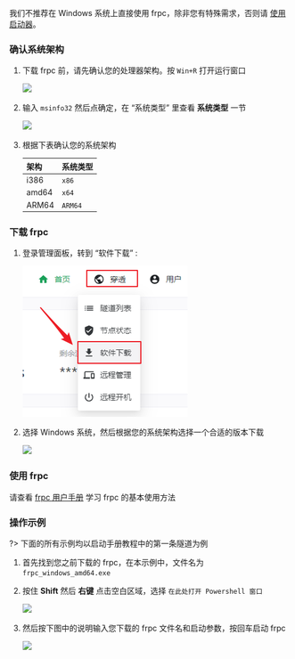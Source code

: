 我们不推荐在 Windows 系统上直接使用 frpc，除非您有特殊需求，否则请 [使用启动器](/launcher/usage)。

### 确认系统架构

1. 下载 frpc 前，请先确认您的处理器架构。按 `Win+R` 打开运行窗口

   ![](_images/windows-1.png)

2. 输入 `msinfo32` 然后点确定，在 “系统类型” 里查看 **系统类型** 一节

   ![](_images/windows-2.png)

3. 根据下表确认您的系统架构

   | 架构 | 系统类型 |
   | --- | --- |
   | i386 | `x86` |
   | amd64 | `x64` |
   | ARM64 | `ARM64` |

### 下载 frpc

1. 登录管理面板，转到 “软件下载” :

   ![](../../_images/download.png)

3. 选择 Windows 系统，然后根据您的系统架构选择一个合适的版本下载

   ![](_images/windows-0.png)

### 使用 frpc

请查看 [frpc 用户手册](/frpc/manual)  学习 frpc 的基本使用方法

### 操作示例

?> 下面的所有示例均以启动手册教程中的第一条隧道为例

1. 首先找到您之前下载的 frpc，在本示例中，文件名为 `frpc_windows_amd64.exe`

2. 按住 **Shift** 然后 **右键** 点击空白区域，选择 `在此处打开 Powershell 窗口`

   ![](_images/windows-3.png)

3. 然后按下图中的说明输入您下载的 frpc 文件名和启动参数，按回车启动 frpc

   ![](_images/windows-4.png)
